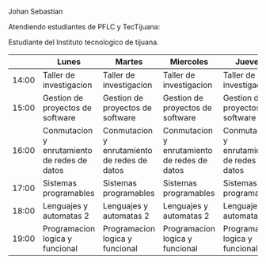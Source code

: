 
Johan Sebastian

Atendiendo estudiantes de PFLC y TecTijuana:

Estudiante del Instituto tecnologico de tijuana.



|  | Lunes                                        | Martes                                       | Miercoles                                    | Jueves                                       | Viernes                                      |
|-------|----------------------------------------------|----------------------------------------------|----------------------------------------------|----------------------------------------------|----------------------------------------------|
| 14:00 | Taller de investigacion                      | Taller de investigacion                      | Taller de investigacion                      | Taller de investigacion                      | Taller de investigacion                      |
| 15:00 | Gestion de proyectos de software             | Gestion de proyectos de software             | Gestion de proyectos de software             | Gestion de proyectos de software             | Gestion de proyectos de software             |
| 16:00 | Conmutacion y enrutamiento de redes de datos | Conmutacion y enrutamiento de redes de datos | Conmutacion y enrutamiento de redes de datos | Conmutacion y enrutamiento de redes de datos | Conmutacion y enrutamiento de redes de datos |
| 17:00 | Sistemas programables                        | Sistemas programables                        | Sistemas programables                        | Sistemas programables                        |                    |
| 18:00 | Lenguajes y automatas 2                      | Lenguajes y automatas 2                      | Lenguajes y automatas 2                      | Lenguajes y automatas 2                      | Lenguajes y automatas 2                      |
| 19:00 | Programacion logica y funcional              | Programacion logica y funcional              | Programacion logica y funcional              | Programacion logica y funcional              |            |
